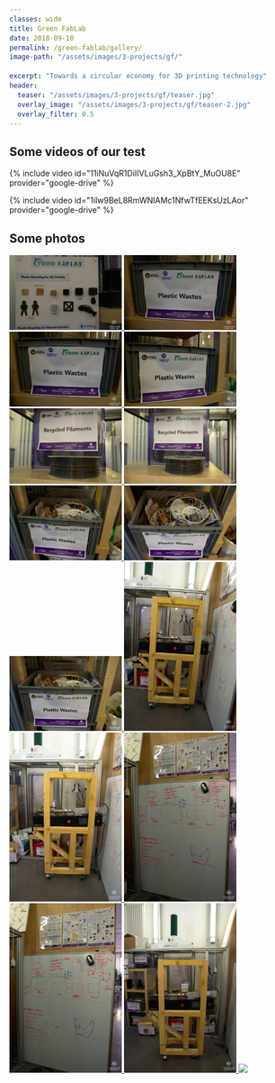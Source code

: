 ```yaml
---
classes: wide
title: Green FabLab
date: 2018-09-10
permalink: /green-fablab/gallery/
image-path: "/assets/images/3-projects/gf/"

excerpt: "Towards a circular economy for 3D printing technology"
header:
  teaser: "/assets/images/3-projects/gf/teaser.jpg"
  overlay_image: "/assets/images/3-projects/gf/teaser-2.jpg"
  overlay_filter: 0.5
---
```



## Some videos of our test

{% include video id="11iNuVqR1DiIIVLuGsh3_XpBtY_MuOU8E" provider="google-drive" %}


{% include video id="1iIw9BeL8RmWNIAMc1NfwTfEEKsUzLAor" provider="google-drive" %}




## Some photos


<p float="left">
  <a href="https://github.com/LF2L/Green-FabLab/blob/master/Images/Students/4-Paul-Timothee/GF-LF2L-0001.jpg">
  <img src="https://github.com/LF2L/Green-FabLab/blob/master/Images/Students/4-Paul-Timothee/GF-LF2L-0001.jpg" width="200"/>
  </a>
  <a href="https://github.com/LF2L/Green-FabLab/blob/master/Images/Students/4-Paul-Timothee/GF-LF2L-0002.jpg">
  <img src="https://github.com/LF2L/Green-FabLab/blob/master/Images/Students/4-Paul-Timothee/GF-LF2L-0003.jpg" width="200"/>
  </a>
  <a href="https://github.com/LF2L/Green-FabLab/blob/master/Images/Students/4-Paul-Timothee/GF-LF2L-0003.jpg">
  <img src="https://github.com/LF2L/Green-FabLab/blob/master/Images/Students/4-Paul-Timothee/GF-LF2L-0003.jpg" width="200"/>
  </a>
  <a href="https://github.com/LF2L/Green-FabLab/blob/master/Images/Students/4-Paul-Timothee/GF-LF2L-0004.jpg">
  <img src="https://github.com/LF2L/Green-FabLab/blob/master/Images/Students/4-Paul-Timothee/GF-LF2L-0004.jpg" width="200"/>
  </a>
  <a href="https://github.com/LF2L/Green-FabLab/blob/master/Images/Students/4-Paul-Timothee/GF-LF2L-0005.jpg">
  <img src="https://github.com/LF2L/Green-FabLab/blob/master/Images/Students/4-Paul-Timothee/GF-LF2L-0005.jpg" width="200"/>
  </a>
  <a href="https://github.com/LF2L/Green-FabLab/blob/master/Images/Students/4-Paul-Timothee/GF-LF2L-0006.jpg">
  <img src="https://github.com/LF2L/Green-FabLab/blob/master/Images/Students/4-Paul-Timothee/GF-LF2L-0006.jpg" width="200"/>
  </a>
  <a href="https://github.com/LF2L/Green-FabLab/blob/master/Images/Students/4-Paul-Timothee/GF-LF2L-0007.jpg">
  <img src="https://github.com/LF2L/Green-FabLab/blob/master/Images/Students/4-Paul-Timothee/GF-LF2L-0007.jpg" width="200"/>
  </a>
  <a href="https://github.com/LF2L/Green-FabLab/blob/master/Images/Students/4-Paul-Timothee/GF-LF2L-0008.jpg">
  <img src="https://github.com/LF2L/Green-FabLab/blob/master/Images/Students/4-Paul-Timothee/GF-LF2L-0008.jpg" width="200"/>
  </a>
  <a href="https://github.com/LF2L/Green-FabLab/blob/master/Images/Students/4-Paul-Timothee/GF-LF2L-0009.jpg">
  <img src="https://github.com/LF2L/Green-FabLab/blob/master/Images/Students/4-Paul-Timothee/GF-LF2L-0009.jpg" width="200"/>
  </a>
  <a href="https://github.com/LF2L/Green-FabLab/blob/master/Images/Students/4-Paul-Timothee/GF-LF2L-0010.jpg">
  <img src="https://github.com/LF2L/Green-FabLab/blob/master/Images/Students/4-Paul-Timothee/GF-LF2L-0010.jpg" width="200"/>
  </a>
  <a href="https://github.com/LF2L/Green-FabLab/blob/master/Images/Students/4-Paul-Timothee/GF-LF2L-0011.jpg">
  <img src="https://github.com/LF2L/Green-FabLab/blob/master/Images/Students/4-Paul-Timothee/GF-LF2L-0011.jpg" width="200"/>
  </a>
  <a href="https://github.com/LF2L/Green-FabLab/blob/master/Images/Students/4-Paul-Timothee/GF-LF2L-0012.jpg">
  <img src="https://github.com/LF2L/Green-FabLab/blob/master/Images/Students/4-Paul-Timothee/GF-LF2L-0012.jpg" width="200"/>
  </a>
  <a href="https://github.com/LF2L/Green-FabLab/blob/master/Images/Students/4-Paul-Timothee/GF-LF2L-0013.jpg">
  <img src="https://github.com/LF2L/Green-FabLab/blob/master/Images/Students/4-Paul-Timothee/GF-LF2L-0013.jpg" width="200"/>
  </a>
  <a href="https://github.com/LF2L/Green-FabLab/blob/master/Images/Students/4-Paul-Timothee/GF-LF2L-0014.jpg">
  <img src="https://github.com/LF2L/Green-FabLab/blob/master/Images/Students/4-Paul-Timothee/GF-LF2L-0014.jpg" width="200"/>
  </a>
  <a href="https://github.com/LF2L/Green-FabLab/blob/master/Images/Students/4-Paul-Timothee/GF-LF2L-0015.jpg">
  <img src="https://github.com/LF2L/Green-FabLab/blob/master/Images/Students/4-Paul-Timothee/GF-LF2L-0015.jpg" width="200"/>
  </a>
</p>
